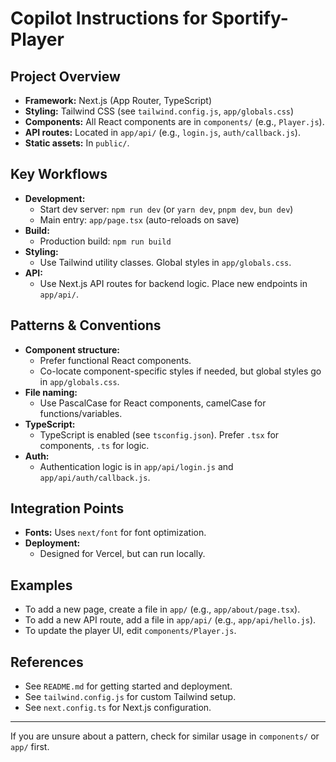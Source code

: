# Copilot Instructions for Sportify-Player

## Project Overview
- **Framework:** Next.js (App Router, TypeScript)
- **Styling:** Tailwind CSS (see `tailwind.config.js`, `app/globals.css`)
- **Components:** All React components are in `components/` (e.g., `Player.js`).
- **API routes:** Located in `app/api/` (e.g., `login.js`, `auth/callback.js`).
- **Static assets:** In `public/`.

## Key Workflows
- **Development:**
  - Start dev server: `npm run dev` (or `yarn dev`, `pnpm dev`, `bun dev`)
  - Main entry: `app/page.tsx` (auto-reloads on save)
- **Build:**
  - Production build: `npm run build`
- **Styling:**
  - Use Tailwind utility classes. Global styles in `app/globals.css`.
- **API:**
  - Use Next.js API routes for backend logic. Place new endpoints in `app/api/`.

## Patterns & Conventions
- **Component structure:**
  - Prefer functional React components.
  - Co-locate component-specific styles if needed, but global styles go in `app/globals.css`.
- **File naming:**
  - Use PascalCase for React components, camelCase for functions/variables.
- **TypeScript:**
  - TypeScript is enabled (see `tsconfig.json`). Prefer `.tsx` for components, `.ts` for logic.
- **Auth:**
  - Authentication logic is in `app/api/login.js` and `app/api/auth/callback.js`.

## Integration Points
- **Fonts:** Uses `next/font` for font optimization.
- **Deployment:**
  - Designed for Vercel, but can run locally.

## Examples
- To add a new page, create a file in `app/` (e.g., `app/about/page.tsx`).
- To add a new API route, add a file in `app/api/` (e.g., `app/api/hello.js`).
- To update the player UI, edit `components/Player.js`.

## References
- See `README.md` for getting started and deployment.
- See `tailwind.config.js` for custom Tailwind setup.
- See `next.config.ts` for Next.js configuration.

---
If you are unsure about a pattern, check for similar usage in `components/` or `app/` first.
